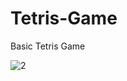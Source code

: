 # Tetris-Game

Basic Tetris Game

![2](https://user-images.githubusercontent.com/58669159/171179941-51d13b9a-b6a5-484e-975a-f15bcfcd99f8.PNG)
